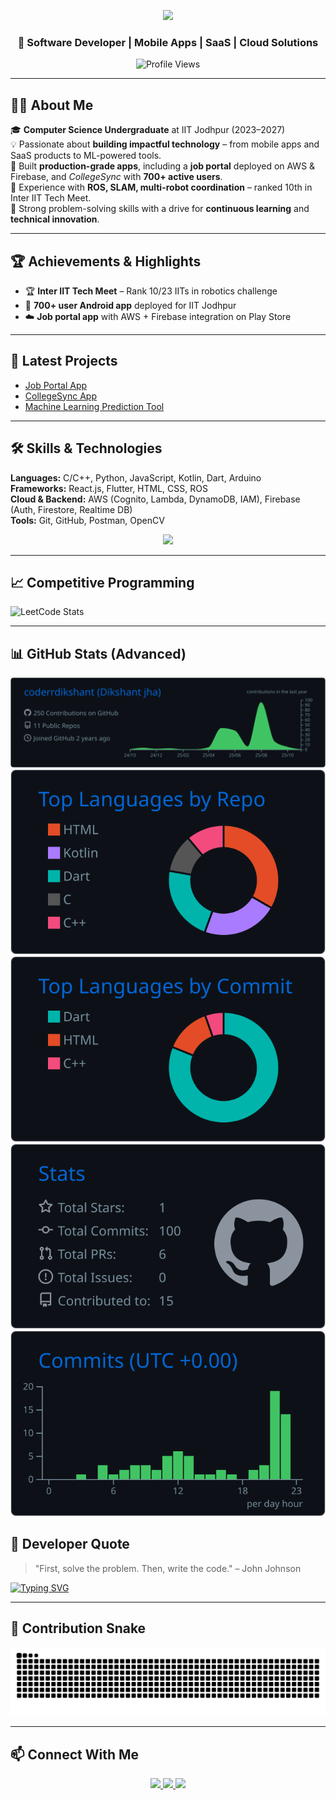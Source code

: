 <!-- Header -->
<p align="center">
  <a href="https://git.io/typing-svg">
    <img src="https://readme-typing-svg.herokuapp.com?size=36&center=true&vCenter=true&width=700&lines=Hi+%F0%9F%91%8B%2C+I%27m+Dikshant+Jha" />
  </a>
</p>


<h3 align="center">🚀 Software Developer | Mobile Apps | SaaS | Cloud Solutions</h3>

<p align="center">
  <img src="https://komarev.com/ghpvc/?username=coderrdikshant&label=Profile%20Views&color=0e75b6&style=flat" alt="Profile Views" />
</p>

---

## 👨‍💻 About Me

🎓 **Computer Science Undergraduate** at IIT Jodhpur (2023–2027)  
💡 Passionate about **building impactful technology** – from mobile apps and SaaS products to ML-powered tools.  
📱 Built **production-grade apps**, including a **job portal** deployed on AWS & Firebase, and *CollegeSync* with **700+ active users**.  
🤖 Experience with **ROS, SLAM, multi-robot coordination** – ranked 10th in Inter IIT Tech Meet.  
🎯 Strong problem-solving skills with a drive for **continuous learning** and **technical innovation**.

---

## 🏆 Achievements & Highlights

- 🏆 **Inter IIT Tech Meet** – Rank 10/23 IITs in robotics challenge  
- 📱 **700+ user Android app** deployed for IIT Jodhpur  
- ☁️ **Job portal app** with AWS + Firebase integration on Play Store  

---

## 📂 Latest Projects

- [Job Portal App](https://play.google.com/store/apps/details?id=com.vibrantmind.myapp)  
- [CollegeSync App](https://github.com/tashir0605/Education_application_dvtt)  
- [Machine Learning Prediction Tool](https://github.com/coderrDikshant/customer_churn)  

---

## 🛠️ Skills & Technologies

**Languages:** C/C++, Python, JavaScript, Kotlin, Dart, Arduino  
**Frameworks:** React.js, Flutter, HTML, CSS, ROS  
**Cloud & Backend:** AWS (Cognito, Lambda, DynamoDB, IAM), Firebase (Auth, Firestore, Realtime DB)  
**Tools:** Git, GitHub, Postman, OpenCV  

<p align="center">
  <img src="https://skillicons.dev/icons?i=c,cpp,python,java,javascript,typescript,kotlin,dart,react,flutter,html,css,sass,bootstrap,aws,firebase,linux,figma,postman&perline=10" />
</p>

---

## 📈 Competitive Programming

![LeetCode Stats](https://leetcard.jacoblin.cool/mvdikshant?theme=dark&ext=contest)  

---


## 📊 GitHub Stats (Advanced)

![](https://raw.githubusercontent.com/coderrdikshant/coderrdikshant/master/profile-summary-card-output/github_dark/0-profile-details.svg)  
![](https://raw.githubusercontent.com/coderrdikshant/coderrdikshant/master/profile-summary-card-output/github_dark/1-repos-per-language.svg)  
![](https://raw.githubusercontent.com/coderrdikshant/coderrdikshant/master/profile-summary-card-output/github_dark/2-most-commit-language.svg)  
![](https://raw.githubusercontent.com/coderrdikshant/coderrdikshant/master/profile-summary-card-output/github_dark/3-stats.svg)  
![](https://raw.githubusercontent.com/coderrdikshant/coderrdikshant/master/profile-summary-card-output/github_dark/4-productive-time.svg)


<!-- ## 📊 GitHub Stats  

<p align="left">
  <img src="https://github-readme-stats.vercel.app/api/top-langs?username=coderrdikshant&show_icons=true&locale=en&layout=compact&theme=dark" height="150"/>
</p>

<p align="left">
  <img src="https://github-readme-stats.vercel.app/api?username=coderrdikshant&show_icons=true&locale=en&theme=dark" height="150"/>
</p>

<p align="left">
  <img src="https://github-readme-streak-stats.herokuapp.com/?user=coderrdikshant&theme=dark" height="150"/>
</p> -->


<!-- ## 📊 Coding Activity Graph

[![Dikshant's github activity graph](https://github-readme-activity-graph.vercel.app/graph?username=coderrdikshant&bg_color=ffffff&color=000000&line=1f6feb&point=000000&area=true&hide_border=true)](https://github.com/ashutosh00710/github-readme-activity-graph)

--- -->

## 💬 Developer Quote

> "First, solve the problem. Then, write the code." – John Johnson  

[![Typing SVG](https://readme-typing-svg.herokuapp.com?color=%2336BCF7&lines=Full+Stack+Developer;Mobile+App+Developer;Cloud+Engineer;Always+learning+new+things)](https://git.io/typing-svg)

---

## 🐍 Contribution Snake

![Snake animation](https://raw.githubusercontent.com/coderrDikshant/coderrDikshant/output/github-contribution-grid-snake-dark.svg?v=2)


---

## 📫 Connect With Me

<p align="center">
  <a href="https://linkedin.com/in/dikshant-jha" target="_blank">
    <img src="https://img.shields.io/badge/LinkedIn-%230A66C2.svg?&style=for-the-badge&logo=linkedin&logoColor=white"/>
  </a>
  <a href="https://leetcode.com/u/mvdikshant/" target="_blank">
    <img src="https://img.shields.io/badge/LeetCode-%23FFA116.svg?&style=for-the-badge&logo=leetcode&logoColor=white"/>
  </a>
  <a href="mailto:mvdikshant@gmail.com">
    <img src="https://img.shields.io/badge/Email-D14836.svg?&style=for-the-badge&logo=gmail&logoColor=white"/>
  </a>
</p>
